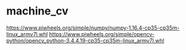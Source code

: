 # machine_cv

https://www.piwheels.org/simple/numpy/numpy-1.16.4-cp35-cp35m-linux_armv7l.whl
https://www.piwheels.org/simple/opencv-python/opencv_python-3.4.4.19-cp35-cp35m-linux_armv7l.whl